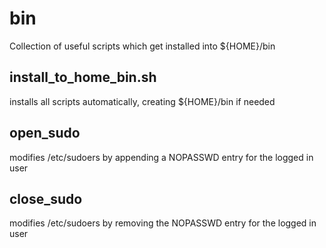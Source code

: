 # bin
Collection of useful scripts which get installed into ${HOME}/bin

## install_to_home_bin.sh
installs all scripts automatically, creating ${HOME}/bin if needed

## open_sudo
modifies /etc/sudoers by appending a NOPASSWD entry for the logged in user

## close_sudo
modifies /etc/sudoers by removing the  NOPASSWD entry for the logged in user
